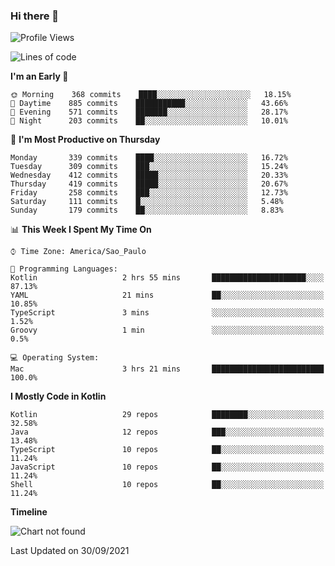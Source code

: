### Hi there 👋

<!--
**fernandonogueira/fernandonogueira** is a ✨ _special_ ✨ repository because its `README.md` (this file) appears on your GitHub profile.

Here are some ideas to get you started:

- 🔭 I’m currently working on ...
- 🌱 I’m currently learning ...
- 👯 I’m looking to collaborate on ...
- 🤔 I’m looking for help with ...
- 💬 Ask me about ...
- 📫 How to reach me: ...
- 😄 Pronouns: ...
- ⚡ Fun fact: ...
-->

<!--START_SECTION:waka-->
![Profile Views](http://img.shields.io/badge/Profile%20Views-0-blue)

![Lines of code](https://img.shields.io/badge/From%20Hello%20World%20I%27ve%20Written-450187%20lines%20of%20code-blue)

**I'm an Early 🐤** 

```text
🌞 Morning    368 commits    ████░░░░░░░░░░░░░░░░░░░░░   18.15% 
🌆 Daytime    885 commits    ███████████░░░░░░░░░░░░░░   43.66% 
🌃 Evening    571 commits    ███████░░░░░░░░░░░░░░░░░░   28.17% 
🌙 Night      203 commits    ██░░░░░░░░░░░░░░░░░░░░░░░   10.01%

```
📅 **I'm Most Productive on Thursday** 

```text
Monday       339 commits    ████░░░░░░░░░░░░░░░░░░░░░   16.72% 
Tuesday      309 commits    ███░░░░░░░░░░░░░░░░░░░░░░   15.24% 
Wednesday    412 commits    █████░░░░░░░░░░░░░░░░░░░░   20.33% 
Thursday     419 commits    █████░░░░░░░░░░░░░░░░░░░░   20.67% 
Friday       258 commits    ███░░░░░░░░░░░░░░░░░░░░░░   12.73% 
Saturday     111 commits    █░░░░░░░░░░░░░░░░░░░░░░░░   5.48% 
Sunday       179 commits    ██░░░░░░░░░░░░░░░░░░░░░░░   8.83%

```


📊 **This Week I Spent My Time On** 

```text
⌚︎ Time Zone: America/Sao_Paulo

💬 Programming Languages: 
Kotlin                   2 hrs 55 mins       █████████████████████░░░░   87.13% 
YAML                     21 mins             ██░░░░░░░░░░░░░░░░░░░░░░░   10.85% 
TypeScript               3 mins              ░░░░░░░░░░░░░░░░░░░░░░░░░   1.52% 
Groovy                   1 min               ░░░░░░░░░░░░░░░░░░░░░░░░░   0.5%

💻 Operating System: 
Mac                      3 hrs 21 mins       █████████████████████████   100.0%

```

**I Mostly Code in Kotlin** 

```text
Kotlin                   29 repos            ████████░░░░░░░░░░░░░░░░░   32.58% 
Java                     12 repos            ███░░░░░░░░░░░░░░░░░░░░░░   13.48% 
TypeScript               10 repos            ██░░░░░░░░░░░░░░░░░░░░░░░   11.24% 
JavaScript               10 repos            ██░░░░░░░░░░░░░░░░░░░░░░░   11.24% 
Shell                    10 repos            ██░░░░░░░░░░░░░░░░░░░░░░░   11.24%

```


**Timeline**

![Chart not found](https://raw.githubusercontent.com/fernandonogueira/fernandonogueira/master/charts/bar_graph.png) 


 Last Updated on 30/09/2021
<!--END_SECTION:waka-->
